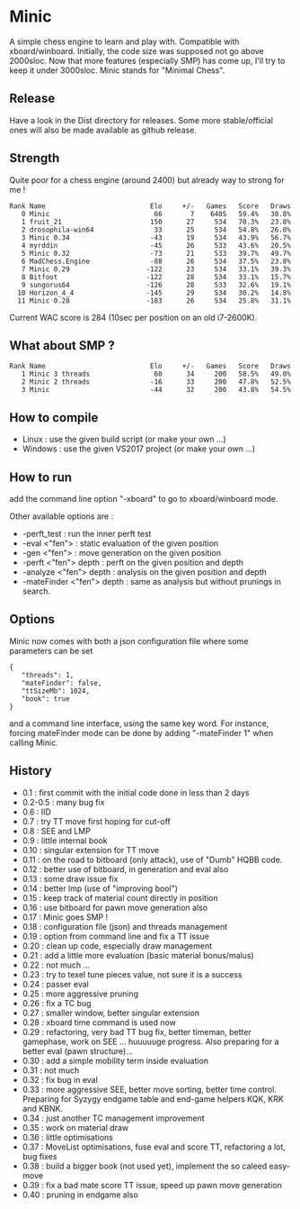 # Minic
A simple chess engine to learn and play with.
Compatible with xboard/winboard.
Initially, the code size was supposed not go above 2000sloc.
Now that more features (especially SMP) has come up, I'll try to keep it under 3000sloc.
Minic stands for "Minimal Chess".

## Release

Have a look in the Dist directory for releases. Some more stable/official ones will also be made available as github release.

## Strength
Quite poor for a chess engine (around 2400) but already way to strong for me !

```
Rank Name                          Elo     +/-   Games   Score   Draws
   0 Minic                          66       7    6405   59.4%   30.8%
   1 fruit_21                      150      27     534   70.3%   23.8%
   2 drosophila-win64               33      25     534   54.8%   26.0%
   3 Minic 0.34                    -43      19     534   43.9%   56.7%
   4 myrddin                       -45      26     533   43.6%   20.5%
   5 Minic 0.32                    -73      21     533   39.7%   49.7%
   6 MadChess.Engine               -88      26     534   37.5%   23.8%
   7 Minic 0.29                   -122      23     534   33.1%   39.3%
   8 Bitfoot                      -122      28     534   33.1%   15.7%
   9 sungorus64                   -126      28     533   32.6%   19.1%
  10 Horizon_4_4                  -145      29     534   30.2%   14.8%
  11 Minic 0.28                   -183      26     534   25.8%   31.1%
```

Current WAC score is 284 (10sec per position on an old i7-2600K).

## What about SMP ?  
```
Rank Name                          Elo     +/-   Games   Score   Draws
   1 Minic 3 threads                60      34     200   58.5%   49.0%
   2 Minic 2 threads               -16      33     200   47.8%   52.5%
   3 Minic                         -44      32     200   43.8%   54.5%
```

## How to compile
* Linux : use the given build script (or make your own ...)
* Windows : use the given VS2017 project (or make your own ...)

## How to run
add the command line option "-xboard" to go to xboard/winboard mode.

Other available options are :
* -perft_test : run the inner perft test
* -eval <"fen"> : static evaluation of the given position
* -gen <"fen"> : move generation on the given position
* -perft <"fen"> depth : perft on the given position and depth
* -analyze <"fen"> depth : analysis on the given position and depth
* -mateFinder <"fen"> depth : same as analysis but without prunings in search.

## Options

Minic now comes with both a json configuration file where some parameters can be set
```
{
   "threads": 1,
   "mateFinder": false,
   "ttSizeMb": 1024,
   "book": true
}
```
and a command line interface, using the same key word. For instance, forcing mateFinder mode can be done by adding "-mateFinder 1" when calling Minic.

## History

* 0.1 : first commit with the initial code done in less than 2 days
* 0.2-0.5 : many bug fix
* 0.6 : IID
* 0.7 : try TT move first hoping for cut-off
* 0.8 : SEE and LMP
* 0.9 : little internal book
* 0.10 : singular extension for TT move
* 0.11 : on the road to bitboard (only attack), use of "Dumb" HQBB code.
* 0.12 : better use of bitboard, in generation and eval also
* 0.13 : some draw issue fix
* 0.14 : better lmp (use of "improving bool")
* 0.15 : keep track of material count directly in position
* 0.16 : use bitboard for pawn move generation also
* 0.17 : Minic goes SMP ! 
* 0.18 : configuration file (json) and threads management
* 0.19 : option from command line and fix a TT issue  
* 0.20 : clean up code, especially draw management  
* 0.21 : add a little more evaluation (basic material bonus/malus)
* 0.22 : not much ...
* 0.23 : try to texel tune pieces value, not sure it is a success 
* 0.24 : passer eval
* 0.25 : more aggressive pruning
* 0.26 : fix a TC bug
* 0.27 : smaller window, better singular extension
* 0.28 : xboard time command is used now
* 0.29 : refactoring, very bad TT bug fix, better timeman, better gamephase, work on SEE ... huuuuuge progress. Also preparing for a better eval (pawn structure)...
* 0.30 : add a simple mobility term inside evaluation
* 0.31 : not much
* 0.32 : fix bug in eval
* 0.33 : more aggressive SEE, better move sorting, better time control. Preparing for Syzygy endgame table and end-game helpers KQK, KRK and KBNK.
* 0.34 : just another TC management improvement
* 0.35 : work on material draw
* 0.36 : little optimisations
* 0.37 : MoveList optimisations, fuse eval and score TT, refactoring a lot, bug fixes
* 0.38 : build a bigger book (not used yet), implement the so caleed easy-move
* 0.39 : fix a bad mate score TT issue, speed up pawn move generation
* 0.40 : pruning in endgame also
